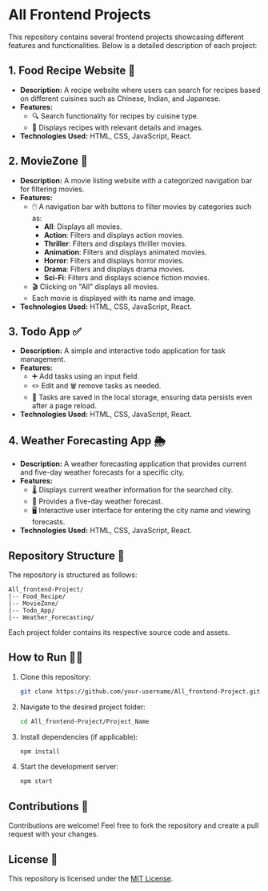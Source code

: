 # All Frontend Projects

This repository contains several frontend projects showcasing different features and functionalities. Below is a detailed description of each project:

## 1. Food Recipe Website 🍜
- **Description:** A recipe website where users can search for recipes based on different cuisines such as Chinese, Indian, and Japanese.
- **Features:**
  - 🔍 Search functionality for recipes by cuisine type.
  - 📸 Displays recipes with relevant details and images.
- **Technologies Used:** HTML, CSS, JavaScript, React.

## 2. MovieZone 🎥
- **Description:** A movie listing website with a categorized navigation bar for filtering movies.
- **Features:**
  - 🖱️ A navigation bar with buttons to filter movies by categories such as:
    - **All**: Displays all movies.
    - **Action**: Filters and displays action movies.
    - **Thriller**: Filters and displays thriller movies.
    - **Animation**: Filters and displays animated movies.
    - **Horror**: Filters and displays horror movies.
    - **Drama**: Filters and displays drama movies.
    - **Sci-Fi**: Filters and displays science fiction movies.
  - 🎬 Clicking on "All" displays all movies.
  - Each movie is displayed with its name and image.
- **Technologies Used:** HTML, CSS, JavaScript, React.

## 3. Todo App ✅
- **Description:** A simple and interactive todo application for task management.
- **Features:**
  - ➕ Add tasks using an input field.
  - ✏️ Edit and 🗑️ remove tasks as needed.
  - 💾 Tasks are saved in the local storage, ensuring data persists even after a page reload.
- **Technologies Used:** HTML, CSS, JavaScript, React.

## 4. Weather Forecasting App 🌦️
- **Description:** A weather forecasting application that provides current and five-day weather forecasts for a specific city.
- **Features:**
  - 🌡️ Displays current weather information for the searched city.
  - 📅 Provides a five-day weather forecast.
  - 🖥️ Interactive user interface for entering the city name and viewing forecasts.
- **Technologies Used:** HTML, CSS, JavaScript, React.

## Repository Structure 📂
The repository is structured as follows:
```
All_frontend-Project/
|-- Food_Recipe/
|-- MovieZone/
|-- Todo_App/
|-- Weather_Forecasting/
```

Each project folder contains its respective source code and assets.

## How to Run 🏃‍♂️
1. Clone this repository:
   ```bash
   git clone https://github.com/your-username/All_frontend-Project.git
   ```
2. Navigate to the desired project folder:
   ```bash
   cd All_frontend-Project/Project_Name
   ```
3. Install dependencies (if applicable):
   ```bash
   npm install
   ```
4. Start the development server:
   ```bash
   npm start
   ```

## Contributions 🤝
Contributions are welcome! Feel free to fork the repository and create a pull request with your changes.

## License 📜
This repository is licensed under the [MIT License](LICENSE).

